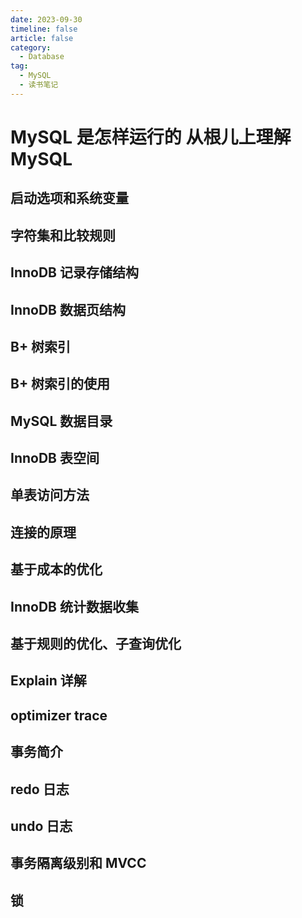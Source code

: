 ```yaml
---
date: 2023-09-30
timeline: false
article: false
category:
  - Database
tag:
  - MySQL
  - 读书笔记
---
```


# MySQL 是怎样运行的 从根儿上理解 MySQL

## 启动选项和系统变量

## 字符集和比较规则

## InnoDB 记录存储结构

## InnoDB 数据页结构

## B+ 树索引

## B+ 树索引的使用

## MySQL 数据目录

## InnoDB 表空间

## 单表访问方法

## 连接的原理

## 基于成本的优化

## InnoDB 统计数据收集

## 基于规则的优化、子查询优化

## Explain 详解

## optimizer trace

## 事务简介

## redo 日志

## undo 日志

## 事务隔离级别和 MVCC

## 锁